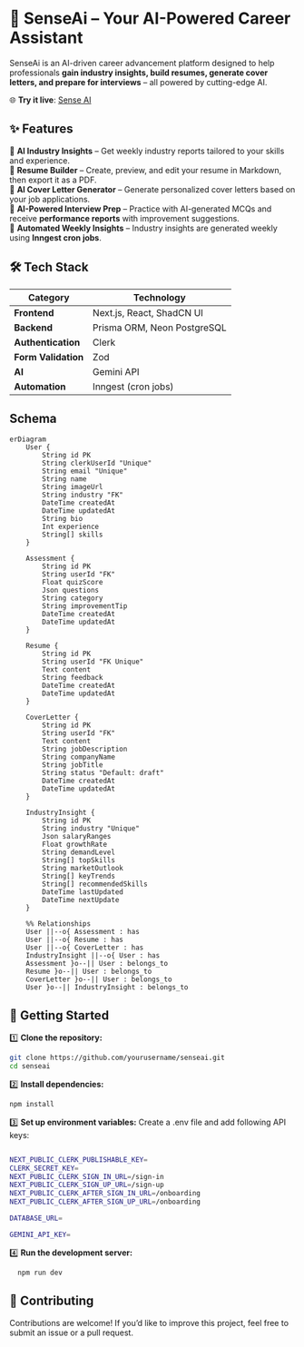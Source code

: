 # 🚀 SenseAi – Your AI-Powered Career Assistant  

SenseAi is an AI-driven career advancement platform designed to help professionals **gain industry insights, build resumes, generate cover letters, and prepare for interviews** – all powered by cutting-edge AI.  

🌐 **Try it live**: [Sense AI](https://sense-ai-five.vercel.app/)


## ✨ Features  

🔹 **AI Industry Insights** – Get weekly industry reports tailored to your skills and experience.  
🔹 **Resume Builder** – Create, preview, and edit your resume in Markdown, then export it as a PDF.  
🔹 **AI Cover Letter Generator** – Generate personalized cover letters based on your job applications.  
🔹 **AI-Powered Interview Prep** – Practice with AI-generated MCQs and receive **performance reports** with improvement suggestions.  
🔹 **Automated Weekly Insights** – Industry insights are generated weekly using **Inngest cron jobs**.  

## 🛠️ Tech Stack  

| **Category**      | **Technology**  |
|------------------|---------------|
| **Frontend**     | Next.js, React, ShadCN UI |
| **Backend**      | Prisma ORM, Neon PostgreSQL |
| **Authentication** | Clerk |
| **Form Validation** | Zod |
| **AI**          | Gemini API |
| **Automation**  | Inngest (cron jobs) |

## Schema

```mermaid
erDiagram
    User {
        String id PK
        String clerkUserId "Unique"
        String email "Unique"
        String name
        String imageUrl
        String industry "FK"
        DateTime createdAt
        DateTime updatedAt
        String bio
        Int experience
        String[] skills
    }
    
    Assessment {
        String id PK
        String userId "FK"
        Float quizScore
        Json questions
        String category
        String improvementTip
        DateTime createdAt
        DateTime updatedAt
    }

    Resume {
        String id PK
        String userId "FK Unique"
        Text content
        String feedback
        DateTime createdAt
        DateTime updatedAt
    }

    CoverLetter {
        String id PK
        String userId "FK"
        Text content
        String jobDescription
        String companyName
        String jobTitle
        String status "Default: draft"
        DateTime createdAt
        DateTime updatedAt
    }

    IndustryInsight {
        String id PK
        String industry "Unique"
        Json salaryRanges
        Float growthRate
        String demandLevel
        String[] topSkills
        String marketOutlook
        String[] keyTrends
        String[] recommendedSkills
        DateTime lastUpdated
        DateTime nextUpdate
    }

    %% Relationships
    User ||--o{ Assessment : has
    User ||--o{ Resume : has
    User ||--o{ CoverLetter : has
    IndustryInsight ||--o{ User : has
    Assessment }o--|| User : belongs_to
    Resume }o--|| User : belongs_to
    CoverLetter }o--|| User : belongs_to
    User }o--|| IndustryInsight : belongs_to
```

## 🚀 Getting Started  

1️⃣ **Clone the repository:**  
   ```sh
   git clone https://github.com/yourusername/senseai.git
   cd senseai
```

2️⃣ **Install dependencies:**
   ```sh
npm install
```

3️⃣ **Set up environment variables:**
Create a .env file and add  following API keys:
 ```sh

NEXT_PUBLIC_CLERK_PUBLISHABLE_KEY=
CLERK_SECRET_KEY=
NEXT_PUBLIC_CLERK_SIGN_IN_URL=/sign-in
NEXT_PUBLIC_CLERK_SIGN_UP_URL=/sign-up
NEXT_PUBLIC_CLERK_AFTER_SIGN_IN_URL=/onboarding
NEXT_PUBLIC_CLERK_AFTER_SIGN_UP_URL=/onboarding

DATABASE_URL=

GEMINI_API_KEY=
```
4️⃣ **Run the development server:**
```sh
  npm run dev
```


## 🤝 Contributing
Contributions are welcome! If you’d like to improve this project, feel free to submit an issue or a pull request.


